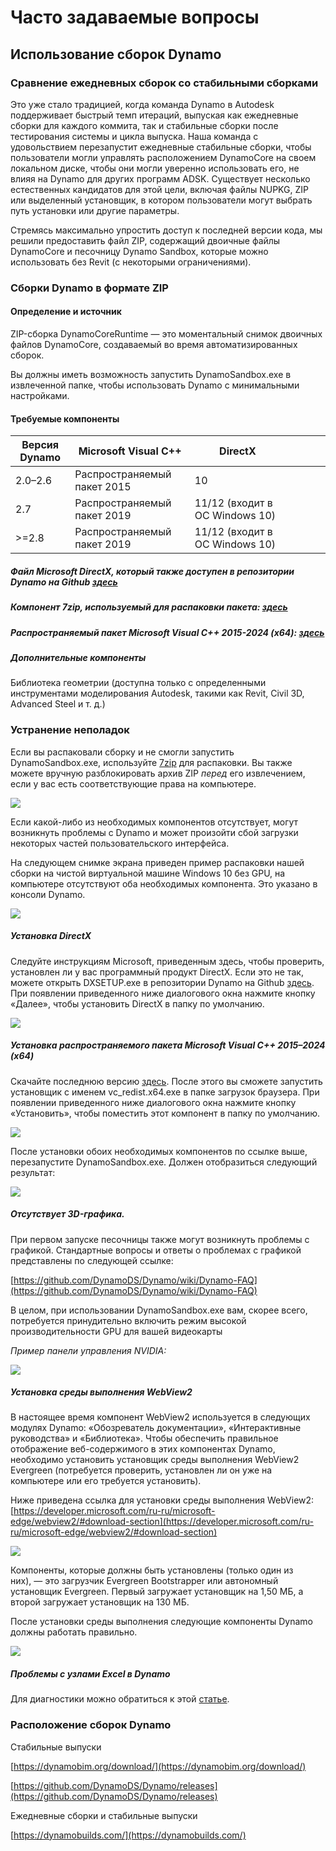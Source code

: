 # Часто задаваемые вопросы

## Использование сборок Dynamo

### Сравнение ежедневных сборок со стабильными сборками
Это уже стало традицией, когда команда Dynamo в Autodesk поддерживает быстрый темп итераций, выпуская как ежедневные сборки для каждого коммита, так и стабильные сборки после тестирования системы и цикла выпуска. Наша команда с удовольствием перезапустит ежедневные стабильные сборки, чтобы пользователи могли управлять расположением DynamoCore на своем локальном диске, чтобы они могли уверенно использовать его, не влияя на Dynamo для других программ ADSK. Существует несколько естественных кандидатов для этой цели, включая файлы NUPKG, ZIP или выделенный установщик, в котором пользователи могут выбрать путь установки или другие параметры. 

Стремясь максимально упростить доступ к последней версии кода, мы решили предоставить файл ZIP, содержащий двоичные файлы DynamoCore и песочницу Dynamo Sandbox, которые можно использовать без Revit (с некоторыми ограничениями).

### Сборки Dynamo в формате ZIP
#### Определение и источник
ZIP-сборка DynamoCoreRuntime — это моментальный снимок двоичных файлов DynamoCore, создаваемый во время автоматизированных сборок. 

Вы должны иметь возможность запустить DynamoSandbox.exe в извлеченной папке, чтобы использовать Dynamo с минимальными настройками.


#### Требуемые компоненты

| Версия Dynamo  |Microsoft Visual C++  | DirectX  |   |   |   |   |
|---|---|---|---|---|---|---|
|  2.0–2.6 |  Распространяемый пакет 2015  | 10  |   |   |   |   |
| 2.7  | Распространяемый пакет 2019  | 11/12 (входит в ОС Windows 10)  |   |   |   |   |
| >=2.8  | Распространяемый пакет 2019  | 11/12 (входит в ОС Windows 10)  |   |   |   |   |
##### Файл Microsoft DirectX, который также доступен в репозитории Dynamo на Github [здесь](https://github.com/DynamoDS/Dynamo/tree/master/tools/install/Extra/DirectX)

##### Компонент 7zip, используемый для распаковки пакета: [здесь](https://www.7-zip.org/download.html)


##### Распространяемый пакет Microsoft Visual C++ 2015-2024 (x64): [здесь](https://aka.ms/vs/17/release/vc_redist.x64.exe)

##### Дополнительные компоненты
Библиотека геометрии (доступна только с определенными инструментами моделирования Autodesk, такими как Revit, Civil 3D, Advanced Steel и т. д.)

### Устранение неполадок
Если вы распаковали сборку и не смогли запустить DynamoSandbox.exe, используйте [7zip](https://www.7-zip.org/download.html) для распаковки. Вы также можете вручную разблокировать архив ZIP *перед* его извлечением, если у вас есть соответствующие права на компьютере.

![](images/a-7/dynamo-builds-1.png)


Если какой-либо из необходимых компонентов отсутствует, могут возникнуть проблемы с Dynamo и может произойти сбой загрузки некоторых частей пользовательского интерфейса.

На следующем снимке экрана приведен пример распаковки нашей сборки на чистой виртуальной машине Windows 10 без GPU, на компьютере отсутствуют оба необходимых компонента. Это указано в консоли Dynamo.

![](images/a-7/dynamo-builds-2.png)

##### Установка DirectX
Следуйте инструкциям Microsoft, приведенным здесь, чтобы проверить, установлен ли у вас программный продукт DirectX. Если это не так, можете открыть DXSETUP.exe в репозитории Dynamo на Github [здесь](https://github.com/DynamoDS/Dynamo/tree/master/tools/install/Extra/DirectX). При появлении приведенного ниже диалогового окна нажмите кнопку «Далее», чтобы установить DirectX в папку по умолчанию.

![](images/a-7/dynamo-builds-3.png)

##### Установка распространяемого пакета Microsoft Visual C++ 2015–2024 (x64)
Скачайте последнюю версию [здесь](https://aka.ms/vs/17/release/vc_redist.x64.exe). После этого вы сможете запустить установщик с именем vc_redist.x64.exe в папке загрузок браузера. При появлении приведенного ниже диалогового окна нажмите кнопку «Установить», чтобы поместить этот компонент в папку по умолчанию.

![](images/a-7/dynamo-builds-4.png)


После установки обоих необходимых компонентов по ссылке выше, перезапустите DynamoSandbox.exe. Должен отобразиться следующий результат:

![](images/a-7/dynamo-builds-5.png)

##### Отсутствует 3D-графика. 

При первом запуске песочницы также могут возникнуть проблемы с графикой. Стандартные вопросы и ответы о проблемах с графикой представлены по следующей ссылке:

[https://github.com/DynamoDS/Dynamo/wiki/Dynamo-FAQ](https://github.com/DynamoDS/Dynamo/wiki/Dynamo-FAQ)

В целом, при использовании DynamoSandbox.exe вам, скорее всего, потребуется принудительно включить режим высокой производительности GPU для вашей видеокарты

_Пример панели управления NVIDIA:_

![](images/a-7/dynamo-builds-6.png)

##### Установка среды выполнения WebView2
В настоящее время компонент WebView2 используется в следующих модулях Dynamo: «Обозреватель документации», «Интерактивные руководства» и «Библиотека». Чтобы обеспечить правильное отображение веб-содержимого в этих компонентах Dynamo, необходимо установить установщик среды выполнения WebView2 Evergreen (потребуется проверить, установлен ли он уже на компьютере или его требуется установить).

Ниже приведена ссылка для установки среды выполнения WebView2: [https://developer.microsoft.com/ru-ru/microsoft-edge/webview2/#download-section](https://developer.microsoft.com/ru-ru/microsoft-edge/webview2/#download-section)

![](images/a-7/dynamo-builds-7.png)

Компоненты, которые должны быть установлены (только один из них), — это загрузчик Evergreen Bootstrapper или автономный установщик Evergreen. Первый загружает установщик на 1,50 МБ, а второй загружает установщик на 130 МБ.

После установки среды выполнения следующие компоненты Dynamo должны работать правильно.

![](images/a-7/dynamo-builds-8.png)


##### Проблемы с узлами Excel в Dynamo
Для диагностики можно обратиться к этой [статье](https://knowledge.autodesk.com/support/revit-products/troubleshooting/caas/sfdcarticles/sfdcarticles/Warning-Data-ImportExcel-operation-failed-Could-not-load-file-or-assembly-Microsoft-Office-Interop-Excel-when-running-the-Dynamo-script-in-Revit.html).

### Расположение сборок Dynamo
Стабильные выпуски

[https://dynamobim.org/download/](https://dynamobim.org/download/)

[https://github.com/DynamoDS/Dynamo/releases](https://github.com/DynamoDS/Dynamo/releases)

Ежедневные сборки и стабильные выпуски

[https://dynamobuilds.com/](https://dynamobuilds.com/)

